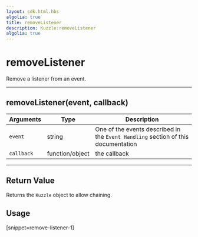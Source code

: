 ```yaml
---
layout: sdk.html.hbs
algolia: true
title: removeListener
description: Kuzzle:removeListener
algolia: true
---
```

  

# removeListener
Remove a listener from an event.

---

## removeListener(event, callback)

| Arguments | Type | Description |
|---------------|---------|----------------------------------------|
| ``event`` | string | One of the events described in the ``Event Handling`` section of this documentation |
| ``callback`` | function/object | the callback |

---

## Return Value

Returns the `Kuzzle` object to allow chaining.

## Usage

[snippet=remove-listener-1]
